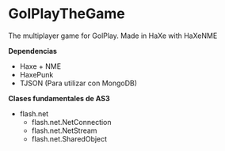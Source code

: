 GolPlayTheGame
==============

The multiplayer game for GolPlay. Made in HaXe with HaXeNME


**Dependencias**


* Haxe + NME
* HaxePunk
* TJSON (Para utilizar con MongoDB)

**Clases fundamentales de AS3**

* flash.net
    * flash.net.NetConnection
    * flash.net.NetStream
    * flash.net.SharedObject
